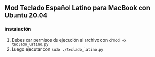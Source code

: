 ## Mod Teclado Español Latino para MacBook con Ubuntu 20.04
### Instalación

1. Debes dar permisos de ejecución al archivo con `chmod +x teclado_latino.py`
2. Luego ejecutar con `sudo ./teclado_latino.py`
